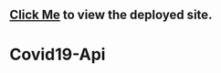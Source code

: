 ## [Click Me](https://vigilant-shockley-57115c.netlify.app/) to view the deployed site.
# Covid19-Api
